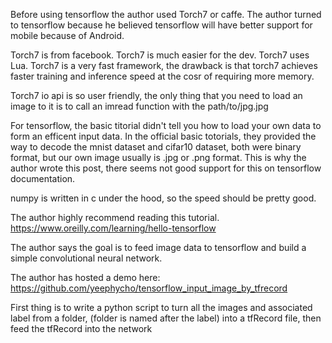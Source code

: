 Before using tensorflow the author used Torch7 or caffe. The author turned to tensorflow because he believed tensorflow will have better support for mobile because of Android. 

Torch7 is from facebook. Torch7 is much easier for the dev. Torch7 uses Lua. Torch7 is a very fast framework, the drawback is that torch7 achieves faster training and inference speed at the cosr of requiring more memory. 

Torch7 io api is so user friendly, the only thing that you need to load an image to it is to call an imread function with the path/to/jpg.jpg

For tensorflow, the basic titorial didn't tell you how to load your own data to form an efficent input data. In the official basic totorials, they provided the way to decode the mnist dataset and cifar10 dataset, both were binary format, but our own image usually is .jpg or .png format. This is why the author wrote this post, there seems not good support for this on tensorflow documentation.

numpy is written in c under the hood, so the speed should be pretty good. 

The author highly recommend reading this tutorial. 
https://www.oreilly.com/learning/hello-tensorflow

The author says the goal is to feed image data to tensorflow and build a simple convolutional neural network. 

The author has hosted a demo here: 
https://github.com/yeephycho/tensorflow_input_image_by_tfrecord

First thing is to write a python script to turn all the images and associated label from a folder, (folder is named after the label) into a tfRecord file, then feed the tfRecord into the network

